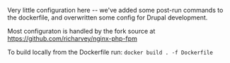 Very little configuration here -- we've added some post-run commands to the dockerfile, and overwritten some config for Drupal development.

Most configuraton is handled by the fork source at https://github.com/richarvey/nginx-php-fpm

To build locally from the Dockerfile run:
`docker build . -f Dockerfile`
